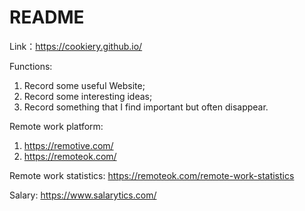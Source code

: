 # README
Link：https://cookiery.github.io/

Functions: 
1. Record some useful Website;
2. Record some interesting ideas;
3. Record something that I find important but often disappear.


Remote work platform: 
1. https://remotive.com/
2. https://remoteok.com/

Remote work statistics: https://remoteok.com/remote-work-statistics

Salary: https://www.salarytics.com/
